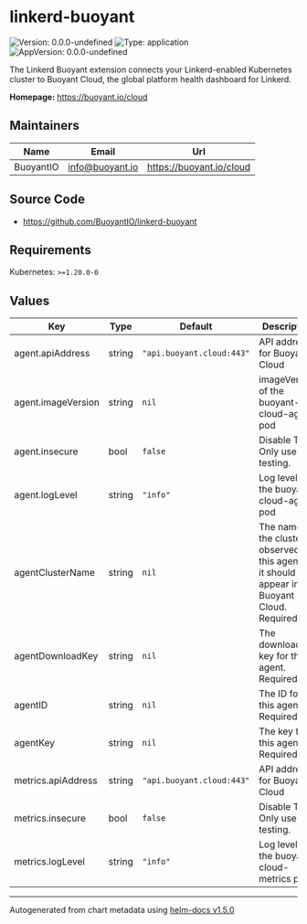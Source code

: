 # linkerd-buoyant

![Version: 0.0.0-undefined](https://img.shields.io/badge/Version-0.0.0--undefined-informational?style=flat-square) ![Type: application](https://img.shields.io/badge/Type-application-informational?style=flat-square) ![AppVersion: 0.0.0-undefined](https://img.shields.io/badge/AppVersion-0.0.0--undefined-informational?style=flat-square)

The Linkerd Buoyant extension connects your Linkerd-enabled Kubernetes cluster to Buoyant Cloud, the global platform health dashboard for Linkerd.

**Homepage:** <https://buoyant.io/cloud>

## Maintainers

| Name | Email | Url |
| ---- | ------ | --- |
| BuoyantIO | info@buoyant.io | https://buoyant.io/cloud |

## Source Code

* <https://github.com/BuoyantIO/linkerd-buoyant>

## Requirements

Kubernetes: `>=1.20.0-0`

## Values

| Key | Type | Default | Description |
|-----|------|---------|-------------|
| agent.apiAddress | string | `"api.buoyant.cloud:443"` | API address for Buoyant Cloud |
| agent.imageVersion | string | `nil` | imageVersion of the buoyant-cloud-agent pod |
| agent.insecure | bool | `false` | Disable TLS. Only use for testing. |
| agent.logLevel | string | `"info"` | Log level for the buoyant-cloud-agent pod |
| agentClusterName | string | `nil` | The name of the cluster observed by this agent, as it should appear in Buoyant Cloud. Required. |
| agentDownloadKey | string | `nil` | The download key for this agent. Required. |
| agentID | string | `nil` | The ID for this agent. Required. |
| agentKey | string | `nil` | The key for this agent. Required. |
| metrics.apiAddress | string | `"api.buoyant.cloud:443"` | API address for Buoyant Cloud |
| metrics.insecure | bool | `false` | Disable TLS. Only use for testing. |
| metrics.logLevel | string | `"info"` | Log level for the buoyant-cloud-metrics pod |

----------------------------------------------
Autogenerated from chart metadata using [helm-docs v1.5.0](https://github.com/norwoodj/helm-docs/releases/v1.5.0)
